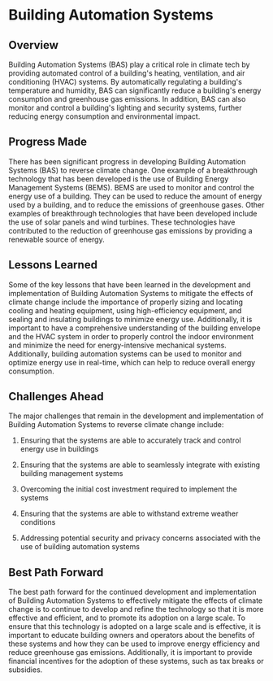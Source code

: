 # Building Automation Systems

## Overview

Building Automation Systems (BAS) play a critical role in climate tech by providing automated control of a building's heating, ventilation, and air conditioning (HVAC) systems. By automatically regulating a building's temperature and humidity, BAS can significantly reduce a building's energy consumption and greenhouse gas emissions. In addition, BAS can also monitor and control a building's lighting and security systems, further reducing energy consumption and environmental impact.

## Progress Made

There has been significant progress in developing Building Automation Systems (BAS) to reverse climate change. One example of a breakthrough technology that has been developed is the use of Building Energy Management Systems (BEMS). BEMS are used to monitor and control the energy use of a building. They can be used to reduce the amount of energy used by a building, and to reduce the emissions of greenhouse gases. Other examples of breakthrough technologies that have been developed include the use of solar panels and wind turbines. These technologies have contributed to the reduction of greenhouse gas emissions by providing a renewable source of energy.

## Lessons Learned

Some of the key lessons that have been learned in the development and implementation of Building Automation Systems to mitigate the effects of climate change include the importance of properly sizing and locating cooling and heating equipment, using high-efficiency equipment, and sealing and insulating buildings to minimize energy use. Additionally, it is important to have a comprehensive understanding of the building envelope and the HVAC system in order to properly control the indoor environment and minimize the need for energy-intensive mechanical systems. Additionally, building automation systems can be used to monitor and optimize energy use in real-time, which can help to reduce overall energy consumption.

## Challenges Ahead

The major challenges that remain in the development and implementation of Building Automation Systems to reverse climate change include:

1. Ensuring that the systems are able to accurately track and control energy use in buildings

2. Ensuring that the systems are able to seamlessly integrate with existing building management systems

3. Overcoming the initial cost investment required to implement the systems

4. Ensuring that the systems are able to withstand extreme weather conditions

5. Addressing potential security and privacy concerns associated with the use of building automation systems

## Best Path Forward

The best path forward for the continued development and implementation of Building Automation Systems to effectively mitigate the effects of climate change is to continue to develop and refine the technology so that it is more effective and efficient, and to promote its adoption on a large scale. To ensure that this technology is adopted on a large scale and is effective, it is important to educate building owners and operators about the benefits of these systems and how they can be used to improve energy efficiency and reduce greenhouse gas emissions. Additionally, it is important to provide financial incentives for the adoption of these systems, such as tax breaks or subsidies.
